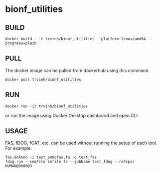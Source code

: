 # bionf_utilities

## BUILD
```
docker build . -t trvinh/bionf_utilities --platform linux/amd64 --progress=plain
```

## PULL
The docker image can be pulled from dockerhub using this command
```
docker pull trvinh/bionf_utilities
```

## RUN

```
docker run -it trvinh/bionf_utilities
```

or run the image using Docker Desktop dashboard and open CLI.

## USAGE

FAS, fDOG, fCAT, etc. can be used without running the setup of each tool. For example:

```
fas.doAnno -i test_annofas.fa -o test_fas
fdog.run --seqFile infile.fa --jobName test_fdog --refspec HUMAN@9606@3
```
